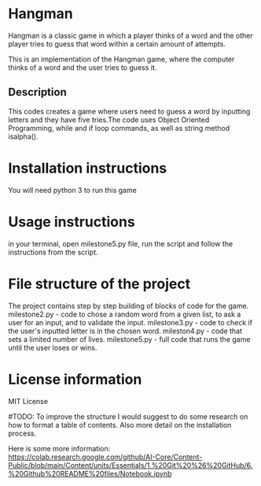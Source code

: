 # Hangman
Hangman is a classic game in which a player thinks of a word and the other player tries to guess that word within a certain amount of attempts.

This is an implementation of the Hangman game, where the computer thinks of a word and the user tries to guess it. 

## Description 
This codes creates a game where users need to guess a word by inputting letters and they have five tries.The code uses Object Oriented Programming, while and if loop commands, as well as string method isalpha().  

# Installation instructions
You will need python 3 to run this game

# Usage instructions
in your terminal, open milestone5.py file, run the script and follow the instructions from the script. 

# File structure of the project
The project contains step by step building of blocks of code for the game. 
milestone2.py - code to chose a random word from a given list, to ask a user for an input, and to validate the input. 
milestone3.py - code to check if the user's inputted letter is in the chosen word.
mileston4.py - code that sets a limited number of lives.
milestone5.py - full code that runs the game until the user loses or wins. 

# License information
MIT License

#TODO: To improve the structure I would suggest to do some research on how to format a table of contents. Also more detail on the installation process.

Here is some more information:
https://colab.research.google.com/github/AI-Core/Content-Public/blob/main/Content/units/Essentials/1.%20Git%20%26%20GitHub/6.%20Github%20README%20files/Notebook.ipynb